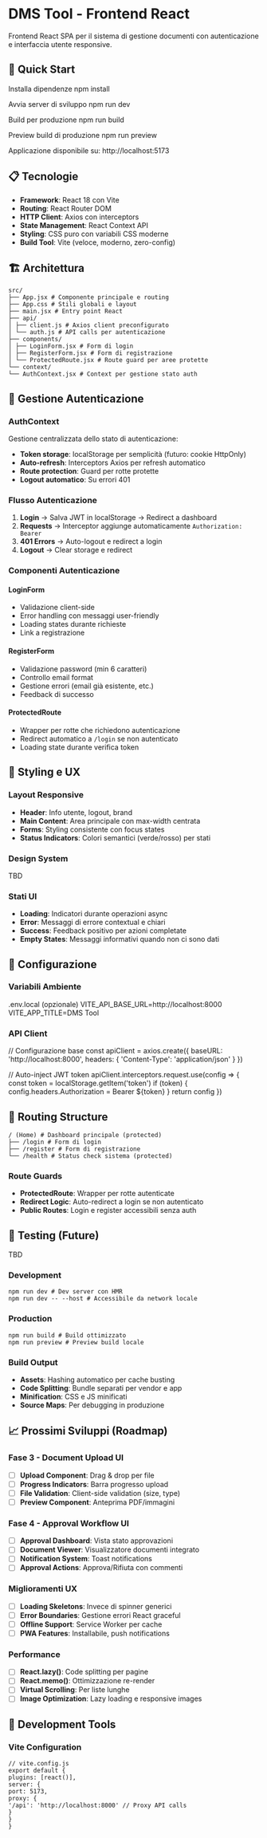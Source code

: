# DMS Tool - Frontend React

Frontend React SPA per il sistema di gestione documenti con autenticazione e interfaccia utente responsive.

## 🚀 Quick Start

Installa dipendenze
    npm install

Avvia server di sviluppo
    npm run dev

Build per produzione
    npm run build

Preview build di produzione
    npm run preview

Applicazione disponibile su: http://localhost:5173

## 📋 Tecnologie

- **Framework**: React 18 con Vite
- **Routing**: React Router DOM
- **HTTP Client**: Axios con interceptors
- **State Management**: React Context API
- **Styling**: CSS puro con variabili CSS moderne
- **Build Tool**: Vite (veloce, moderno, zero-config)

## 🏗️ Architettura

    src/
    ├── App.jsx # Componente principale e routing
    ├── App.css # Stili globali e layout
    ├── main.jsx # Entry point React
    ├── api/
    │ ├── client.js # Axios client preconfigurato
    │ └── auth.js # API calls per autenticazione
    ├── components/
    │ ├── LoginForm.jsx # Form di login
    │ ├── RegisterForm.jsx # Form di registrazione
    │ └── ProtectedRoute.jsx # Route guard per aree protette
    └── context/
    └── AuthContext.jsx # Context per gestione stato auth


## 🔐 Gestione Autenticazione

### AuthContext
Gestione centralizzata dello stato di autenticazione:
- **Token storage**: localStorage per semplicità (futuro: cookie HttpOnly)
- **Auto-refresh**: Interceptors Axios per refresh automatico
- **Route protection**: Guard per rotte protette
- **Logout automatico**: Su errori 401

### Flusso Autenticazione
1. **Login** → Salva JWT in localStorage → Redirect a dashboard
2. **Requests** → Interceptor aggiunge automaticamente `Authorization: Bearer`
3. **401 Errors** → Auto-logout e redirect a login
4. **Logout** → Clear storage e redirect

### Componenti Autenticazione

#### LoginForm
- Validazione client-side
- Error handling con messaggi user-friendly
- Loading states durante richieste
- Link a registrazione

#### RegisterForm
- Validazione password (min 6 caratteri)
- Controllo email format
- Gestione errori (email già esistente, etc.)
- Feedback di successo

#### ProtectedRoute
- Wrapper per rotte che richiedono autenticazione
- Redirect automatico a `/login` se non autenticato
- Loading state durante verifica token

## 🎨 Styling e UX

### Layout Responsive
- **Header**: Info utente, logout, brand
- **Main Content**: Area principale con max-width centrata
- **Forms**: Styling consistente con focus states
- **Status Indicators**: Colori semantici (verde/rosso) per stati

### Design System

TBD


### Stati UI
- **Loading**: Indicatori durante operazioni async
- **Error**: Messaggi di errore contextual e chiari
- **Success**: Feedback positivo per azioni completate
- **Empty States**: Messaggi informativi quando non ci sono dati

## 🔧 Configurazione

### Variabili Ambiente

.env.local (opzionale)
    VITE_API_BASE_URL=http://localhost:8000
    VITE_APP_TITLE=DMS Tool

### API Client

// Configurazione base
const apiClient = axios.create({
baseURL: 'http://localhost:8000',
headers: { 'Content-Type': 'application/json' }
})

// Auto-inject JWT token
apiClient.interceptors.request.use(config => {
const token = localStorage.getItem('token')
if (token) {
config.headers.Authorization = Bearer ${token}
}
return config
})

## 📱 Routing Structure

    / (Home) # Dashboard principale (protected)
    ├── /login # Form di login
    ├── /register # Form di registrazione
    └── /health # Status check sistema (protected)

### Route Guards
- **ProtectedRoute**: Wrapper per rotte autenticate
- **Redirect Logic**: Auto-redirect a login se non autenticato
- **Public Routes**: Login e register accessibili senza auth

## 🧪 Testing (Future)

TBD

### Development

    npm run dev # Dev server con HMR
    npm run dev -- --host # Accessibile da network locale

### Production
    npm run build # Build ottimizzato
    npm run preview # Preview build locale

### Build Output
- **Assets**: Hashing automatico per cache busting
- **Code Splitting**: Bundle separati per vendor e app
- **Minification**: CSS e JS minificati
- **Source Maps**: Per debugging in produzione

## 📈 Prossimi Sviluppi (Roadmap)

### Fase 3 - Document Upload UI
- [ ] **Upload Component**: Drag & drop per file
- [ ] **Progress Indicators**: Barra progresso upload
- [ ] **File Validation**: Client-side validation (size, type)
- [ ] **Preview Component**: Anteprima PDF/immagini

### Fase 4 - Approval Workflow UI
- [ ] **Approval Dashboard**: Vista stato approvazioni
- [ ] **Document Viewer**: Visualizzatore documenti integrato
- [ ] **Notification System**: Toast notifications
- [ ] **Approval Actions**: Approva/Rifiuta con commenti

### Miglioramenti UX
- [ ] **Loading Skeletons**: Invece di spinner generici
- [ ] **Error Boundaries**: Gestione errori React graceful
- [ ] **Offline Support**: Service Worker per cache
- [ ] **PWA Features**: Installabile, push notifications

### Performance
- [ ] **React.lazy()**: Code splitting per pagine
- [ ] **React.memo()**: Ottimizzazione re-render
- [ ] **Virtual Scrolling**: Per liste lunghe
- [ ] **Image Optimization**: Lazy loading e responsive images

## 🔧 Development Tools

### Vite Configuration
    // vite.config.js
    export default {
    plugins: [react()],
    server: {
    port: 5173,
    proxy: {
    '/api': 'http://localhost:8000' // Proxy API calls
    }
    }
    }
